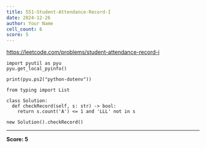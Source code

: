 ```yaml
---
title: 551-Student-Attendance-Record-I
date: 2024-12-26
author: Your Name
cell_count: 6
score: 5
---
```


https://leetcode.com/problems/student-attendance-record-i


```
import pyutil as pyu
pyu.get_local_pyinfo()
```


```
print(pyu.ps2("python-dotenv"))
```


```
from typing import List
```


```
class Solution:
  def checkRecord(self, s: str) -> bool:
    return s.count('A') <= 1 and 'LLL' not in s
```


```
new Solution().checkRecord()
```


---
**Score: 5**